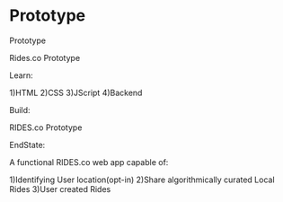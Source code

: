 # Prototype
Prototype
 
Rides.co Prototype
 
Learn:
 
1)HTML
2)CSS
3)JScript
4)Backend
 
Build:
 
RIDES.co Prototype
 
EndState:
 
A functional RIDES.co web app capable of:
 
1)Identifying User location(opt-in)
2)Share algorithmically curated Local Rides
3)User created Rides


